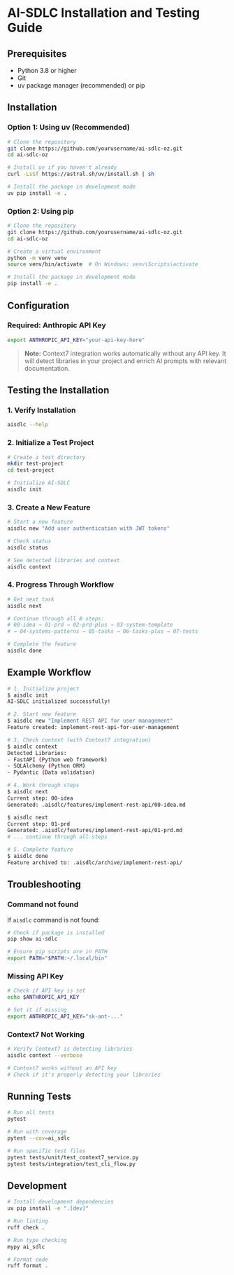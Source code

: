 # AI-SDLC Installation and Testing Guide

## Prerequisites

- Python 3.8 or higher
- Git
- uv package manager (recommended) or pip

## Installation

### Option 1: Using uv (Recommended)

```bash
# Clone the repository
git clone https://github.com/yourusername/ai-sdlc-oz.git
cd ai-sdlc-oz

# Install uv if you haven't already
curl -LsSf https://astral.sh/uv/install.sh | sh

# Install the package in development mode
uv pip install -e .
```

### Option 2: Using pip

```bash
# Clone the repository
git clone https://github.com/yourusername/ai-sdlc-oz.git
cd ai-sdlc-oz

# Create a virtual environment
python -m venv venv
source venv/bin/activate  # On Windows: venv\Scripts\activate

# Install the package in development mode
pip install -e .
```

## Configuration

### Required: Anthropic API Key

```bash
export ANTHROPIC_API_KEY="your-api-key-here"
```

> **Note:** Context7 integration works automatically without any API key. It will detect libraries in your project and enrich AI prompts with relevant documentation.

## Testing the Installation

### 1. Verify Installation

```bash
aisdlc --help
```

### 2. Initialize a Test Project

```bash
# Create a test directory
mkdir test-project
cd test-project

# Initialize AI-SDLC
aisdlc init
```

### 3. Create a New Feature

```bash
# Start a new feature
aisdlc new "Add user authentication with JWT tokens"

# Check status
aisdlc status

# See detected libraries and context
aisdlc context
```

### 4. Progress Through Workflow

```bash
# Get next task
aisdlc next

# Continue through all 8 steps:
# 00-idea → 01-prd → 02-prd-plus → 03-system-template
# → 04-systems-patterns → 05-tasks → 06-tasks-plus → 07-tests

# Complete the feature
aisdlc done
```

## Example Workflow

```bash
# 1. Initialize project
$ aisdlc init
AI-SDLC initialized successfully!

# 2. Start new feature
$ aisdlc new "Implement REST API for user management"
Feature created: implement-rest-api-for-user-management

# 3. Check context (with Context7 integration)
$ aisdlc context
Detected Libraries:
- FastAPI (Python web framework)
- SQLAlchemy (Python ORM)
- Pydantic (Data validation)

# 4. Work through steps
$ aisdlc next
Current step: 00-idea
Generated: .aisdlc/features/implement-rest-api/00-idea.md

$ aisdlc next
Current step: 01-prd
Generated: .aisdlc/features/implement-rest-api/01-prd.md
# ... continue through all steps

# 5. Complete feature
$ aisdlc done
Feature archived to: .aisdlc/archive/implement-rest-api/
```

## Troubleshooting

### Command not found

If `aisdlc` command is not found:

```bash
# Check if package is installed
pip show ai-sdlc

# Ensure pip scripts are in PATH
export PATH="$PATH:~/.local/bin"
```

### Missing API Key

```bash
# Check if API key is set
echo $ANTHROPIC_API_KEY

# Set it if missing
export ANTHROPIC_API_KEY="sk-ant-..."
```

### Context7 Not Working

```bash
# Verify Context7 is detecting libraries
aisdlc context --verbose

# Context7 works without an API key
# Check if it's properly detecting your libraries
```

## Running Tests

```bash
# Run all tests
pytest

# Run with coverage
pytest --cov=ai_sdlc

# Run specific test files
pytest tests/unit/test_context7_service.py
pytest tests/integration/test_cli_flow.py
```

## Development

```bash
# Install development dependencies
uv pip install -e ".[dev]"

# Run linting
ruff check .

# Run type checking
mypy ai_sdlc

# Format code
ruff format .
```